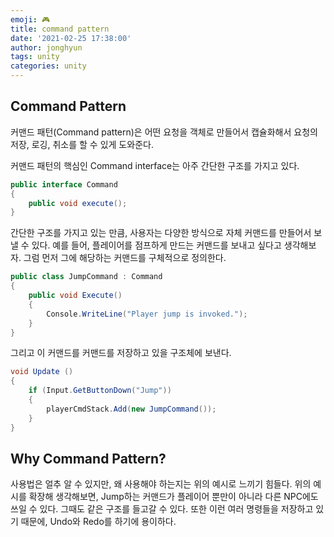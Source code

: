 ```yaml
---
emoji: 🎮
title: command pattern
date: '2021-02-25 17:38:00'
author: jonghyun
tags: unity
categories: unity
---
```


## Command Pattern

커맨드 패턴(Command pattern)은 어떤 요청을 객체로 만들어서 캡슐화해서 요청의 저장, 로깅, 취소를 할 수 있게 도와준다.

커맨드 패턴의 핵심인 Command interface는 아주 간단한 구조를 가지고 있다.

```c#
public interface Command
{
	public void execute();
}
```

간단한 구조를 가지고 있는 만큼, 사용자는 다양한 방식으로 자체 커맨드를 만들어서 보낼 수 있다. 예를 들어, 플레이어를 점프하게 만드는 커맨드를 보내고 싶다고 생각해보자. 그럼 먼저 그에 해당하는 커맨드를 구체적으로 정의한다.

```c#
public class JumpCommand : Command
{
	public void Execute()
    {
    	Console.WriteLine("Player jump is invoked.");
    }
}
```

그리고 이 커맨드를 커맨드를 저장하고 있을 구조체에 보낸다.

```c#
void Update ()
{
	if (Input.GetButtonDown("Jump"))
    {
    	playerCmdStack.Add(new JumpCommand());
    }
}
```

## Why Command Pattern?

사용법은 얼추 알 수 있지만, 왜 사용해야 하는지는 위의 예시로 느끼기 힘들다. 위의 예시를 확장해 생각해보면, Jump하는 커맨드가 플레이어 뿐만이 아니라 다른 NPC에도 쓰일 수 있다. 그때도 같은 구조를 들고갈 수 있다. 또한 이런 여러 명령들을 저장하고 있기 때문에, Undo와 Redo를 하기에 용이하다.

